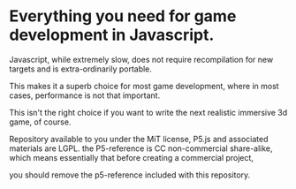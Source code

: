 # Everything you need for game development in Javascript.

Javascript, while extremely slow, does not require recompilation for new targets and is extra-ordinarily
portable.

This makes it a superb choice for most game development, where in most cases, performance is not that important.

This isn't the right choice if you want to write the next realistic immersive 3d game, of course.


Repository available to you under the MiT license, P5.js and associated materials are LGPL. the P5-reference is
CC non-commercial share-alike, which means essentially that before creating a commercial project,

you should remove the p5-reference included with this repository.
